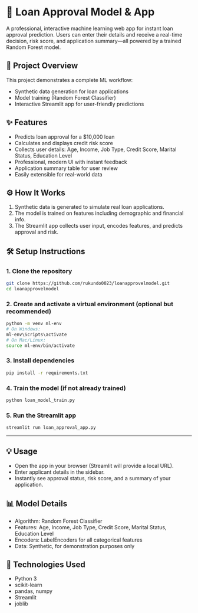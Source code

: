 # 🏦 Loan Approval Model & App

A professional, interactive machine learning web app for instant loan approval prediction. Users can enter their details and receive a real-time decision, risk score, and application summary—all powered by a trained Random Forest model.



## 🚀 Project Overview
This project demonstrates a complete ML workflow:
- Synthetic data generation for loan applications
- Model training (Random Forest Classifier)
- Interactive Streamlit app for user-friendly predictions


## ✨ Features
- Predicts loan approval for a $10,000 loan
- Calculates and displays credit risk score
- Collects user details: Age, Income, Job Type, Credit Score, Marital Status, Education Level
- Professional, modern UI with instant feedback
- Application summary table for user review
- Easily extensible for real-world data


## ⚙️ How It Works
1. Synthetic data is generated to simulate real loan applications.
2. The model is trained on features including demographic and financial info.
3. The Streamlit app collects user input, encodes features, and predicts approval and risk.


## 🛠️ Setup Instructions

### 1. Clone the repository
```bash
git clone https://github.com/rukundo0023/loanapprovelmodel.git
cd loanapprovelmodel
```

### 2. Create and activate a virtual environment (optional but recommended)
```bash
python -m venv ml-env
# On Windows:
ml-env\Scripts\activate
# On Mac/Linux:
source ml-env/bin/activate
```

### 3. Install dependencies
```bash
pip install -r requirements.txt
```

### 4. Train the model (if not already trained)
```bash
python loan_model_train.py
```

### 5. Run the Streamlit app
```bash
streamlit run loan_approval_app.py
```

---

## 💡 Usage
- Open the app in your browser (Streamlit will provide a local URL).
- Enter applicant details in the sidebar.
- Instantly see approval status, risk score, and a summary of your application.


## 📊 Model Details
- Algorithm: Random Forest Classifier
- Features: Age, Income, Job Type, Credit Score, Marital Status, Education Level
- Encoders: LabelEncoders for all categorical features
- Data: Synthetic, for demonstration purposes only


## 🧰 Technologies Used
- Python 3
- scikit-learn
- pandas, numpy
- Streamlit
- joblib

